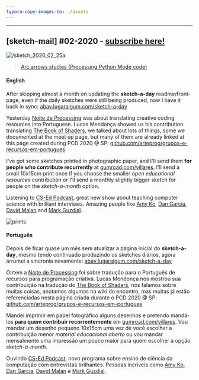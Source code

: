```yaml
---
typora-copy-images-to: ./assets
---
```


---

## [sketch-mail] #02-2020 - [subscribe here!](/sketch-mail)

![/sketch_2020_02_25a](https://abav.lugaralgum.com/sketch-a-day/2020/sketch_2020_02_26a/sketch_2020_02_26a.gif)

> [Arc arrows studies (Processing Python Mode code)](https://github.com/villares/sketch-a-day/tree/master/2020/sketch_2020_01_26a)

#### English

After skipping almost a month on updating the **sketch-a-day** readme/front-page, even if the daily sketches were still being produced, now I have it back in sync: [abav.lugaralgum.com/sketch-a-day](https://abav.lugaralgum.com/sketch-a-day)

Yesterday [Noite de Processing](https://garoa.net.br/wiki/Noite_de_Processing) was about translating creative coding resources into Portuguese. Lucas Mendonça showed us his contribution translating [The Book of Shaders](https://thebookofshaders.com/?lan=pt), we talked about lots of things, some we documented at the meet up page, but many of them are  already linked at this page created during PCD 2020 @ SP: [github.com/arteprog/grupos-e-recursos-em-portugues](https://github.com/arteprog/grupos-e-recursos-em-portugues)

I've got some sketches printed in photographic paper, and I'll send them **for people who contribute recurrently** at [gumroad.com/villares](https://gumroad.com/villares). I'll send a small 10x15cm print once if you choose the smaller *open educational resources* contribution or I'll send a monthly slightly bigger sketch for people on the *sketch-a-month* option.

Listening to [CS-Ed Podcast](https://sites.duke.edu/csedpodcast/), great new show about teaching computer science with brilliant interviews. Amazing people like [Amy Ko](https://faculty.washington.edu/ajko/),  [Dan Garcia](https://www2.eecs.berkeley.edu/Faculty/Homepages/garcia.html), [David Malan](https://cs.harvard.edu/malan/) and [Mark Guzdial](https://www.si.umich.edu/people/mark-guzdial).

![prints](https://abav.lugaralgum.com/sketch-mail/assets/prints.jpg)

#### Português

Depois de ficar quase um mês sem atualizar a página inicial do **sketch-a-day**, mesmo tendo continuado produzindo os sketches diários, agora arrumei a sincronia novamente: [abav.lugaralgum.com/sketch-a-day](https://abav.lugaralgum.com/sketch-a-day)

Ontem a [Noite de Processing](https://garoa.net.br/wiki/Noite_de_Processing) foi sobre tradução para o Português de recursos para programação criativa. Lucas Mendonça nos mostrou sua contribuição na tradução do [The Book of Shaders](https://thebookofshaders.com/?lan=pt), nós falamos sobre muitas coisas, anotamos algumas na wiki do encontro, mas muitas já estão referenciadas nesta página criada durante o PCD 2020 @ SP: [github.com/arteprog/grupos-e-recursos-em-portugues](https://github.com/arteprog/grupos-e-recursos-em-portugues)

Mandei imprimir em papel fotográfico alguns desenhos e pretendo mandá-los **para quem contribuir recorrentemente** em [gumroad.com/villares](https://gumroad.com/villares). Vou mandar um desenho pequeno 10x15cm uma vez de você escolher a contribuição menor *material educacional aberto* ou vou mandar mensalmente uma impressão um pouco maior para quem escolher a opção *sketch-a-month*.

Ouvindo [CS-Ed Podcast](https://sites.duke.edu/csedpodcast/), novo programa sobre ensino de ciência da computação com entrevistas brilhantes. Pessoas incríveis como [Amy Ko](https://faculty.washington.edu/ajko/),  [Dan Garcia](https://www2.eecs.berkeley.edu/Faculty/Homepages/garcia.html), [David Malan](https://cs.harvard.edu/malan/) e [Mark Guzdial](https://www.si.umich.edu/people/mark-guzdial).

